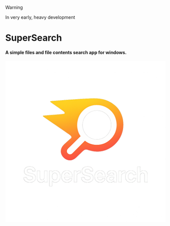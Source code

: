 > [!WARNING]
> In very early, heavy development

# SuperSearch
#### A simple files and file contents search app for windows.

![SuperSearch Logo](icons\SuperSearch.png)
